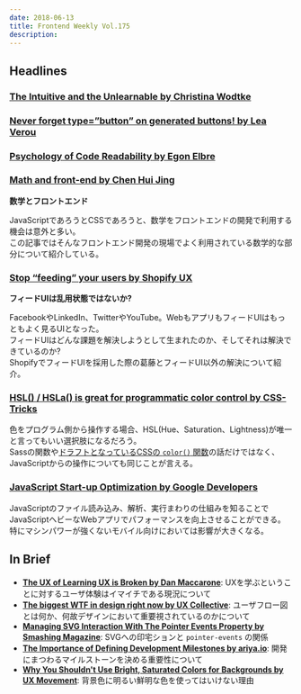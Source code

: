 ```yaml
---
date: 2018-06-13
title: Frontend Weekly Vol.175
description: 
---
```


## Headlines

### [The Intuitive and the Unlearnable by Christina Wodtke](https://medium.com/@cwodtke/the-intuitive-and-the-unlearnable-cccffd9a762)



### [Never forget type=”button” on generated buttons! by Lea Verou](http://lea.verou.me/2018/05/never-forget-typebutton-on-generated-buttons/)


### [Psychology of Code Readability by Egon Elbre](https://medium.com/@egonelbre/psychology-of-code-readability-d23b1ff1258a)



### [Math and front-end by Chen Hui Jing](https://www.chenhuijing.com/blog/math-and-front-end/#%F0%9F%8E%AE)

**数学とフロントエンド**

JavaScriptであろうとCSSであろうと、数学をフロントエンドの開発で利用する機会は意外と多い。  
この記事ではそんなフロントエンド開発の現場でよく利用されている数学的な部分について紹介している。

### [Stop “feeding” your users by Shopify UX](https://ux.shopify.com/stop-feeding-your-users-a859730a86d6)

**フィードUIは乱用状態ではないか?**

FacebookやLinkedIn、TwitterやYouTube。WebもアプリもフィードUIはもっともよく見るUIとなった。  
フィードUIはどんな課題を解決しようとして生まれたのか、そしてそれは解決できているのか?  
ShopifyでフィードUIを採用した際の葛藤とフィードUI以外の解決について紹介。

### [HSL() / HSLa() is great for programmatic color control by CSS-Tricks](https://css-tricks.com/hsl-hsla-is-great-for-programmatic-color-control/)

色をプログラム側から操作する場合、HSL(Hue、Saturation、Lightness)が唯一と言ってもいい選択肢になるだろう。  
Sassの関数や[ドラフトとなっているCSSの `color()` 関数](https://drafts.csswg.org/css-color/#color-function)の話だけではなく、JavaScriptからの操作についても同じことが言える。 

### [JavaScript Start-up Optimization by Google Developers](https://developers.google.com/web/fundamentals/performance/optimizing-content-efficiency/javascript-startup-optimization/)

JavaScriptのファイル読み込み、解析、実行まわりの仕組みを知ることでJavaScriptヘビーなWebアプリでパフォーマンスを向上させることができる。  
特にマシンパワーが強くないモバイル向けにおいては影響が大きくなる。

## In Brief

- [**The UX of Learning UX is Broken by Dan Maccarone**](https://medium.com/@danmaccarone/the-ux-of-learning-ux-is-broken-f972b27d3273): UXを学ぶということに対するユーザ体験はイマイチである現況について
- [**The biggest WTF in design right now by UX Collective**](https://uxdesign.cc/the-biggest-wtf-in-design-right-now-87139f367d66): ユーザフロー図とは何か、何故デザインにおいて重要視されているのかについて
- [**Managing SVG Interaction With The Pointer Events Property by Smashing Magazine**](https://www.smashingmagazine.com/2018/05/svg-interaction-pointer-events-property/): SVGへの印宅ションと `pointer-events` の関係
- [**The Importance of Defining Development Milestones by ariya.io**](https://ariya.io/2018/05/the-importance-of-defining-development-milestones): 開発にまつわるマイルストーンを決める重要性について
- [**Why You Shouldn't Use Bright, Saturated Colors for Backgrounds by UX Movement**](http://uxmovement.com/content/why-you-shouldnt-use-bright-saturated-colors-for-backgrounds/): 背景色に明るい鮮明な色を使ってはいけない理由
